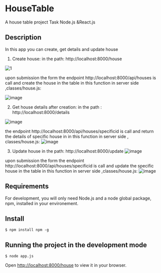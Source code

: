 # HouseTable

A house table project 
Task Node.js &amp;React.js
## Description

In this app you can create, get details and update house
1. Create house:
in the path: http://localhost:8000/house

![1](https://github.com/estyr/HouseTable/assets/51904496/8e82134d-a87b-4e87-9cca-7df3b205dbcb)


upon submission the form the endpoint http://localhost:8000/api/houses
is call and create the house in the table in this function in server side 
,classes/house.js:

![image](https://github.com/estyr/HouseTable/assets/51904496/1b46ea61-174a-4a32-aaea-eceae79fa234)


2. Get house details after creation:
in the path : http://localhost:8000/details 

![image](https://github.com/estyr/HouseTable/assets/51904496/598438e6-1a4a-4939-8e92-69367cf5a751)

the endpoint http://localhost:8000/api/houses/specificid is call and 
return the details of specific house in in this function in server side , 
classes/house.js:
![image](https://github.com/estyr/HouseTable/assets/51904496/0d37c42d-9946-4e79-b641-017e4b7c5a7e)


3. Update house in the path: http://localhost:8000/update
![image](https://github.com/estyr/HouseTable/assets/51904496/0f0fb752-d091-4ca2-bc17-fa4f0fc3e7f6)

upon submission the form the endpoint 
http://localhost:8000/api/houses/specificid is call and update the specific 
house in the table in this function in server side ,classes/house.js:
![image](https://github.com/estyr/HouseTable/assets/51904496/c6b0786b-66c8-4239-bda3-3bcd3f64b966)






## Requirements

For development, you will only need Node.js and a node global package, npm, installed in your environement.

## Install
    $ npm install npm -g



## Running the project in the development mode


    $ node app.js

  Open [http://localhost:8000/house](http://localhost:8000/house) to view it in your browser.




